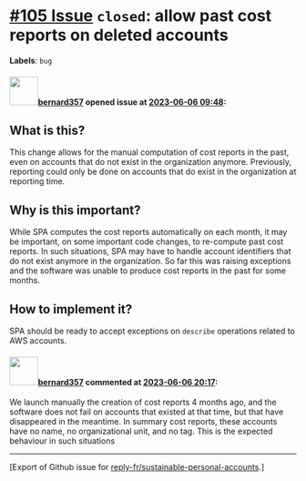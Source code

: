 # [\#105 Issue](https://github.com/reply-fr/sustainable-personal-accounts/issues/105) `closed`: allow past cost reports on deleted accounts
**Labels**: `bug`


#### <img src="https://avatars.githubusercontent.com/u/235078?v=4" width="50">[bernard357](https://github.com/bernard357) opened issue at [2023-06-06 09:48](https://github.com/reply-fr/sustainable-personal-accounts/issues/105):

## What is this?
This change allows for the manual computation of cost reports in the past, even on accounts that do not exist in the organization anymore. Previously, reporting could only be done on accounts that do exist in the organization at reporting time.

## Why is this important?
While SPA computes the cost reports automatically on each month, it may be important, on some important code changes, to re-compute past cost reports. In such situations, SPA may have to handle account identifiers that do not exist anymore in the organization. So far this was raising exceptions and the software was unable to produce cost reports in the past for some months.

## How to implement it?
SPA should be ready to accept exceptions on `describe` operations related to AWS accounts.

#### <img src="https://avatars.githubusercontent.com/u/235078?v=4" width="50">[bernard357](https://github.com/bernard357) commented at [2023-06-06 20:17](https://github.com/reply-fr/sustainable-personal-accounts/issues/105#issuecomment-1579388074):

We launch manually the creation of cost reports 4 months ago, and the software does not fail on accounts that existed at that time, but that have disappeared in the meantime. In summary cost reports, these accounts have no name, no organizational unit, and no tag. This is the expected behaviour in such situations


-------------------------------------------------------------------------------



[Export of Github issue for [reply-fr/sustainable-personal-accounts](https://github.com/reply-fr/sustainable-personal-accounts).]
